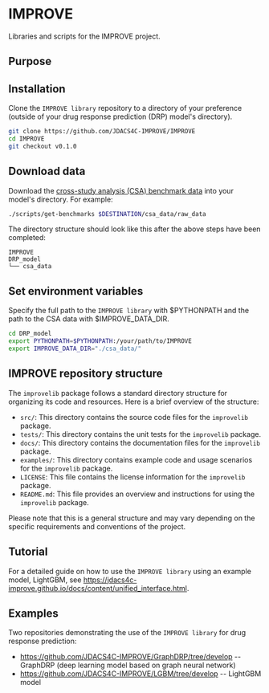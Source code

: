 # IMPROVE
Libraries and scripts for the IMPROVE project.

## Purpose

## Installation
Clone the `IMPROVE library` repository to a directory of your preference (outside of your drug response prediction (DRP) model's directory).

```bash
git clone https://github.com/JDACS4C-IMPROVE/IMPROVE
cd IMPROVE
git checkout v0.1.0
```

## Download data
Download the [cross-study analysis (CSA) benchmark data](https://web.cels.anl.gov/projects/IMPROVE_FTP/candle/public/improve/benchmarks/single_drug_drp/benchmark-data-pilot1/) into your model's directory. For example:
```bash
./scripts/get-benchmarks $DESTINATION/csa_data/raw_data
```

The directory structure should look like this after the above steps have been completed:

```
IMPROVE
DRP_model
└── csa_data
```

## Set environment variables

Specify the full path to the `IMPROVE library` with $PYTHONPATH and the path to the CSA data with $IMPROVE_DATA_DIR.
```bash
cd DRP_model
export PYTHONPATH=$PYTHONPATH:/your/path/to/IMPROVE
export IMPROVE_DATA_DIR="./csa_data/"
```

## IMPROVE repository structure

The `improvelib` package follows a standard directory structure for organizing its code and resources. Here is a brief overview of the structure:

- `src/`: This directory contains the source code files for the `improvelib` package.
- `tests/`: This directory contains the unit tests for the `improvelib` package.
- `docs/`: This directory contains the documentation files for the `improvelib` package.
- `examples/`: This directory contains example code and usage scenarios for the `improvelib` package.
- `LICENSE`: This file contains the license information for the `improvelib` package.
- `README.md`: This file provides an overview and instructions for using the `improvelib` package.

Please note that this is a general structure and may vary depending on the specific requirements and conventions of the project.


## Tutorial
For a detailed guide on how to use the `IMPROVE library` using an example model, LightGBM, see https://jdacs4c-improve.github.io/docs/content/unified_interface.html.

## Examples
Two repositories demonstrating the use of the `IMPROVE library` for drug response prediction:
* https://github.com/JDACS4C-IMPROVE/GraphDRP/tree/develop -- GraphDRP (deep learning model based on graph neural network)
* https://github.com/JDACS4C-IMPROVE/LGBM/tree/develop -- LightGBM model

